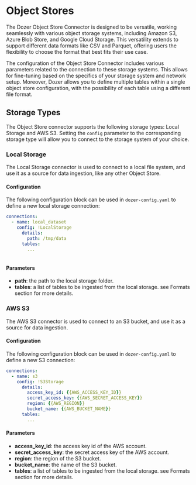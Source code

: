 # Object Stores

The Dozer Object Store Connector is designed to be versatile, working seamlessly with various object storage systems, including Amazon S3, Azure Blob Store, and Google Cloud Storage. This versatility extends to support different data formats like CSV and Parquet, offering users the flexibility to choose the format that best fits their use case.

The configuration of the Object Store Connector includes various parameters related to the connection to these storage systems. This allows for fine-tuning based on the specifics of your storage system and network setup. Moreover, Dozer allows you to define multiple tables within a single object store configuration, with the possibility of each table using a different file format. 

## Storage Types

The Object Store connector supports the following storage types: Local Storage and AWS S3. Setting the `config` parameter to the corresponding storage type will allow you to connect to the storage system of your choice.

### Local Storage

The Local Storage connector is used to connect to a local file system, and use it as a source for data ingestion, like any other Object Store.

#### Configuration

The following configuration block can be used in `dozer-config.yaml` to define a new local storage connection:

```yaml
connections:
  - name: local_dataset
    config: !LocalStorage
      details:
        path: /tmp/data
      tables:
        ...
    
```

#### Parameters

* **path**: the path to the local storage folder.
* **tables**: a list of tables to be ingested from the local storage. see Formats section for more details.

### AWS S3

The AWS S3 connector is used to connect to an S3 bucket, and use it as a source for data ingestion.

#### Configuration

The following configuration block can be used in `dozer-config.yaml` to define a new S3 connection:

```yaml
connections:
  - name: s3
    config: !S3Storage
      details:
        access_key_id: {{AWS_ACCESS_KEY_ID}}
        secret_access_key: {{AWS_SECRET_ACCESS_KEY}}
        region: {{AWS_REGION}}
        bucket_name: {{AWS_BUCKET_NAME}}
      tables:
        ...
```

#### Parameters

* **access_key_id**: the access key id of the AWS account.
* **secret_access_key**: the secret access key of the AWS account.
* **region**: the region of the S3 bucket.
* **bucket_name**: the name of the S3 bucket.
* **tables**: a list of tables to be ingested from the local storage. see Formats section for more details.


<!-- 
### Google Cloud Storage


#### Configuration
```yaml
connections:
  - name: GCS
    config: !GCPStorage
      details:
        account: {{SERVICE_ACCOUNT_PATH}}
        bucket: {{GCP_BUCKET_NAME}}
      tables:
        ...
```

### Azure Blob Storage

#### Configuration

```yaml
connections:
  - name: sample_connector
    config: !AzureStorage
      details:
        connection_string: {{AZURE_CONNECTION_STRING}}
        container_name: {{AZURE_CONTAINER_NAME}}
      tables:
        ...
```
-->


